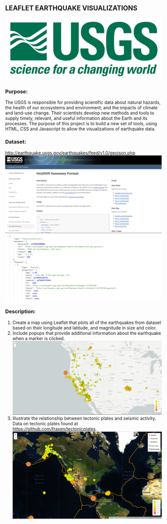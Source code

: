 ## LEAFLET EARTHQUAKE VISUALIZATIONS

![1-Logo](Images/1-Logo.png)

### Purpose:
The USGS is responsible for providing scientific data about natural hazards, the health of our ecosystems and environment; and the impacts of climate and land-use change. Their scientists develop new methods and tools to supply timely, relevant, and useful information about the Earth and its processes.
The purpose of this project is to build a new set of tools, using HTML, CSS and Javascript to allow the visualizations of earthquake data.


### Dataset:
http://earthquake.usgs.gov/earthquakes/feed/v1.0/geojson.php
![3-Data](Images/3-Data.png)
![4-JSON](Images/4-JSON.png)

### Description:
1. Create a map using Leaflet that plots all of the earthquakes from dataset based on their longitude and latitude, and magnitude in size and color.
2. Include popups that provide additional information about the earthquake when a marker is clicked.
![2-BasicMap](Images/2-BasicMap.png)
3. Illustrate the relationship between tectonic plates and seismic activity. Data on tectonic plates found at <https://github.com/fraxen/tectonicplates>.
![5-Advanced](Images/5-Advanced.png)

